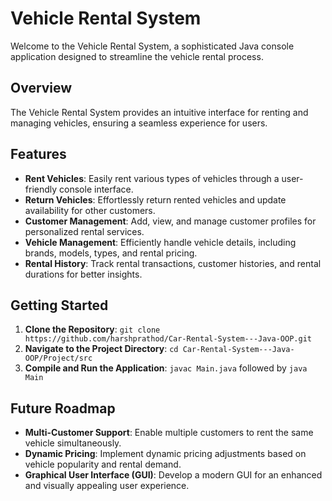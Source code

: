 
# Vehicle Rental System

Welcome to the Vehicle Rental System, a sophisticated Java console application designed to streamline the vehicle rental process.

## Overview

The Vehicle Rental System provides an intuitive interface for renting and managing vehicles, ensuring a seamless experience for users.

## Features

- **Rent Vehicles**: Easily rent various types of vehicles through a user-friendly console interface.
- **Return Vehicles**: Effortlessly return rented vehicles and update availability for other customers.
- **Customer Management**: Add, view, and manage customer profiles for personalized rental services.
- **Vehicle Management**: Efficiently handle vehicle details, including brands, models, types, and rental pricing.
- **Rental History**: Track rental transactions, customer histories, and rental durations for better insights.

## Getting Started

1. **Clone the Repository**: `git clone https://github.com/harshprathod/Car-Rental-System---Java-OOP.git`
2. **Navigate to the Project Directory**: `cd Car-Rental-System---Java-OOP/Project/src`
3. **Compile and Run the Application**: `javac Main.java` followed by `java Main`

## Future Roadmap

- **Multi-Customer Support**: Enable multiple customers to rent the same vehicle simultaneously.
- **Dynamic Pricing**: Implement dynamic pricing adjustments based on vehicle popularity and rental demand.
- **Graphical User Interface (GUI)**: Develop a modern GUI for an enhanced and visually appealing user experience.
